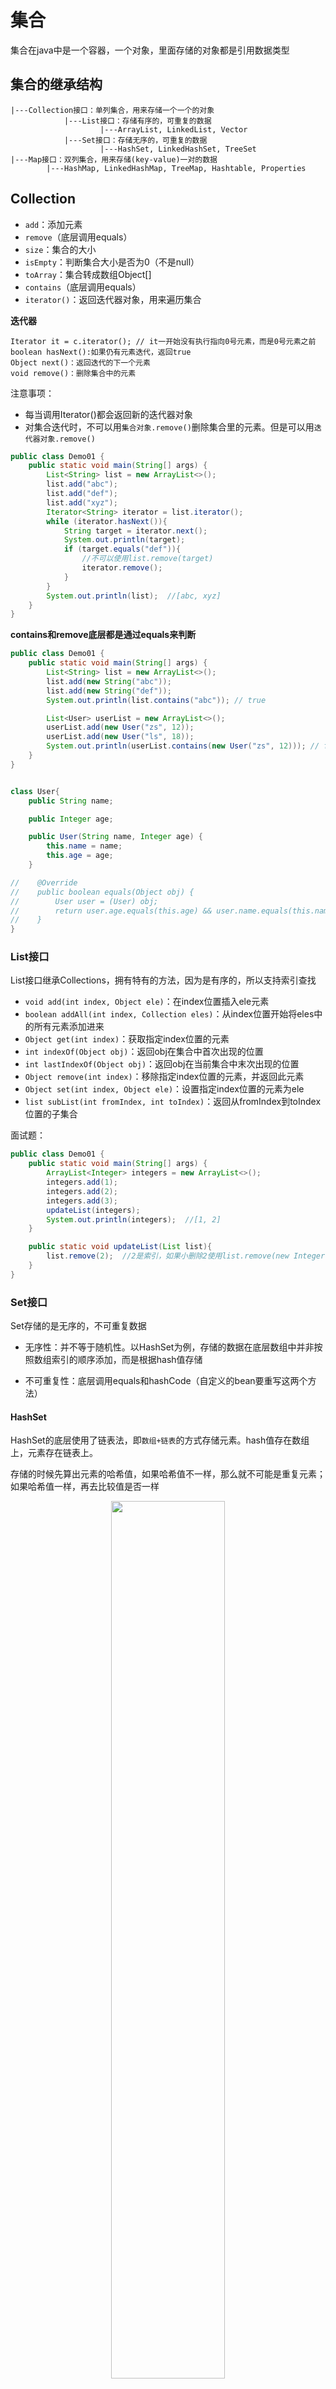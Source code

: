 # 集合

集合在java中是一个容器，一个对象，里面存储的对象都是引用数据类型

## 集合的继承结构

```
|---Collection接口：单列集合，用来存储一个一个的对象
			|---List接口：存储有序的，可重复的数据
					|---ArrayList, LinkedList, Vector
			|---Set接口：存储无序的，可重复的数据
					|---HashSet, LinkedHashSet, TreeSet
|---Map接口：双列集合，用来存储(key-value)一对的数据
		|---HashMap, LinkedHashMap, TreeMap, Hashtable, Properties
```

## Collection

* `add`：添加元素
* `remove`（底层调用equals）
* `size`：集合的大小
* `isEmpty`：判断集合大小是否为0（不是null）
* `toArray`：集合转成数组Object[]
* `contains`（底层调用equals）
* `iterator()`：返回迭代器对象，用来遍历集合

**迭代器**

```
Iterator it = c.iterator(); // it一开始没有执行指向0号元素，而是0号元素之前
boolean hasNext():如果仍有元素迭代，返回true
Object next()：返回迭代的下一个元素
void remove()：删除集合中的元素
```

注意事项：

* 每当调用Iterator()都会返回新的迭代器对象
* 对集合迭代时，不可以用`集合对象.remove()`删除集合里的元素。但是可以用`迭代器对象.remove()`

```java
public class Demo01 {
    public static void main(String[] args) {
        List<String> list = new ArrayList<>();
        list.add("abc");
        list.add("def");
        list.add("xyz");
        Iterator<String> iterator = list.iterator();
        while (iterator.hasNext()){
            String target = iterator.next();
            System.out.println(target);
            if (target.equals("def")){
                //不可以使用list.remove(target)
                iterator.remove();
            }
        }
        System.out.println(list);  //[abc, xyz]
    }
}
```

**contains和remove底层都是通过equals来判断**

```java
public class Demo01 {
    public static void main(String[] args) {
        List<String> list = new ArrayList<>();
        list.add(new String("abc"));
        list.add(new String("def"));
        System.out.println(list.contains("abc")); // true

        List<User> userList = new ArrayList<>();
        userList.add(new User("zs", 12));
        userList.add(new User("ls", 18));
        System.out.println(userList.contains(new User("zs", 12))); // false
    }
}


class User{
    public String name;

    public Integer age;

    public User(String name, Integer age) {
        this.name = name;
        this.age = age;
    }

//    @Override
//    public boolean equals(Object obj) {
//        User user = (User) obj;
//        return user.age.equals(this.age) && user.name.equals(this.name);
//    }
}
```

### List接口

List接口继承Collections，拥有特有的方法，因为是有序的，所以支持索引查找

* `void add(int index, Object ele)`：在index位置插入ele元素
* `boolean addAll(int index, Collection eles)`：从index位置开始将eles中的所有元素添加进来
* `Object get(int index)`：获取指定index位置的元素
* `int indexOf(Object obj)`：返回obj在集合中首次出现的位置
* `int lastIndexOf(Object obj)`：返回obj在当前集合中末次出现的位置
* `Object remove(int index)`：移除指定index位置的元素，并返回此元素
* `Object set(int index, Object ele)`：设置指定index位置的元素为ele
* `list subList(int fromIndex, int toIndex)`：返回从fromIndex到toIndex位置的子集合

面试题：

```java
public class Demo01 {
    public static void main(String[] args) {
        ArrayList<Integer> integers = new ArrayList<>();
        integers.add(1);
        integers.add(2);
        integers.add(3);
        updateList(integers);
        System.out.println(integers);  //[1, 2]
    }

    public static void updateList(List list){
        list.remove(2);  //2是索引，如果小删除2使用list.remove(new Integer(2));
    }
}
```

### Set接口

Set存储的是无序的，不可重复数据

* 无序性：并不等于随机性。以HashSet为例，存储的数据在底层数组中并非按照数组索引的顺序添加，而是根据hash值存储

* 不可重复性：底层调用equals和hashCode（自定义的bean要重写这两个方法）

#### HashSet

HashSet的底层使用了链表法，即`数组+链表`的方式存储元素。hash值存在数组上，元素存在链表上。

存储的时候先算出元素的哈希值，如果哈希值不一样，那么就不可能是重复元素；如果哈希值一样，再去比较值是否一样

<div align="center"><img src="https://tva1.sinaimg.cn/large/007S8ZIlly1gdtbry4m02j31420ks4an.jpg" width = "60%" /></div>

```java
public class Demo01 {
    public static void main(String[] args) {

        Set<User> set = new HashSet<>();
        set.add(new User("zs", 12));
        set.add(new User("zs", 12));
        System.out.println(set);  // [com.zstu.bootlaunch.collection.User@1dbb4]
    }

}

class User{
    public String name;
    public Integer age;

    public User(String name, Integer age) {
        this.name = name;
        this.age = age;
    }

    @Override
    public boolean equals(Object o) {
        User user = (User) o;
        return Objects.equals(name, user.name) &&
                Objects.equals(age, user.age);
    }

    @Override
    public int hashCode() {
        return Objects.hash(name, age);
    }
}
```

#### TreeSet

按照对象的指定属性进行排序。TreeSet里判断元素相不相同，用的是compareTo，**所以元素必须要实现compareTo方法**或者传入比较器到构造方法，这样子TreeSet才知道怎么把元素排序。

```java
public class Demo01 {
    public static void main(String[] args) {
        TreeSet<User> users = new TreeSet<>();
        users.add(new User("zs", 12));
        users.add(new User("ls", 13));
        users.add(new User("wu", 14));
        users.add(new User("zs", 13));
        users.add(new User("zs", 12));
        System.out.println(users);  // [User{name='ls', age=13}, User{name='wu', age=14}, User{name='zs', age=12}]
    }
}

class User implements Comparable{
    public String name;
    public Integer age;

    public User(String name, Integer age) {
        this.name = name;
        this.age = age;
    }

    @Override
    public int compareTo(Object o) {
        User user = (User) o;
        return this.name.compareTo(((User) o).name);
    }

    @Override
    public String toString() {
        return "User{" +
                "name='" + name + '\'' +
                ", age=" + age +
                '}';
    }
}
```

我们也可以定制比较器，作为参数传入构造方法中

```java
public class Demo01 {
    public static void main(String[] args) {
        
        Comparator comparator = new Comparator() {
            @Override
            public int compare(Object o1, Object o2) {
                User user1 = (User) o1;
                User user2 = (User) o2;
                return user1.name.compareTo(user2.name);
            }
        };

        TreeSet<User> userTreeSet = new TreeSet<>(comparator);
        userTreeSet.add(new User("zs", 12));
        userTreeSet.add(new User("ls", 13));
        userTreeSet.add(new User("wu", 14));
        userTreeSet.add(new User("zs", 13));
        userTreeSet.add(new User("zs", 12));
        System.out.println(userTreeSet);
    }
}

class User{
    public String name;
    public Integer age;

    public User(String name, Integer age) {
        this.name = name;
        this.age = age;
    }

    @Override
    public String toString() {
        return "User{" +
                "name='" + name + '\'' +
                ", age=" + age +
                '}';
    }
}
```

## Map

Map结构的理解：

* Map中的key：无序的，不可重复的，使用Set存储所有的key（key所在的类要重写equals和hashCode）
* Map中的value：无序的，可重复的，使用Collection存储所有的value
* 一个键值对：key-value构成了一个Entry对象
* Map中的entry：无序的，不可重复的，使用Set存储所有的entry

常用方法

* Object put(Object key, Object value)
* Object remove(Object)：移除指定key的key-value对，并返回value
* void clear()：清空当前map中的所有数据
* Object get(Object key)：获取value
* boolean containsKey(Object key)：是否包含key
* boolean containsValue(Object value)：是否包含value
* int size()
* boolean isEmpty()
* `Set keySet()`：返回所有key构成的Set集合
* `Collection value()`：返回所有value构成的Collection集合
* `Set entrySet()`：返回所有key-value对构成的Set集合；Entry元素有getKey，getValue和setValue方法

```java

public class Demo02 {
    public static void main(String[] args) {
        Map<String, String> map = new HashMap<>();
        map.put("m1","abc");
        map.put("m2","dfg");
        Set<Map.Entry<String, String>> entries = map.entrySet();
        for (Map.Entry<String, String> entry : entries) {
            if (entry.getValue().equals("dfg")){
                entry.setValue("book");
            }
        }
        System.out.println(map);  // {m1=abc, m2=book}
    }
}
```

## Collections工具

* Arrays工具类
* Collections工具类
* CollectionUtils工具类（import org.apache.commons.collections.CollectionUtils;）



